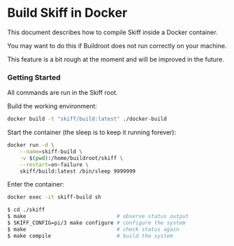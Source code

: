 # Build Skiff in Docker

This document describes how to compile Skiff inside a Docker container.

You may want to do this if Buildroot does not run correctly on your machine.

This feature is a bit rough at the moment and will be improved in the future.

### Getting Started

All commands are run in the Skiff root.

Build the working environment:

```sh
docker build -t "skiff/build:latest" ./docker-build
```

Start the container (the sleep is to keep it running forever):

```sh
docker run -d \
	--name=skiff-build \
    -v $(pwd):/home/buildroot/skiff \
	--restart=on-failure \
	skiff/build:latest /bin/sleep 9999999
```

Enter the container:

```sh
docker exec -it skiff-build sh

$ cd ./skiff
$ make                             # observe status output
$ SKIFF_CONFIG=pi/3 make configure # configure the system
$ make                             # check status again
$ make compile                     # build the system
```
